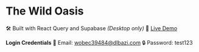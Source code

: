 # The Wild Oasis

🛠️ Built with React Query and Supabase *(Desktop only)*
🔗 [Live Demo](https://the-wild-oasis-ten-rose.vercel.app)

**Login Credentials**
📧 Email: wobec39484@dlbazi.com
🔒 Password: test123



